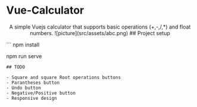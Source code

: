 # Vue-Calculator
<p align="center">
  A simple Vuejs calculator that supports basic operations (+,-,/,*) and float numbers.
  ![picture](src/assets/abc.png)
  ## Project setup
</p>
```
npm install

npm run serve
```
## TODO

- Square and square Root operations buttons
- Parantheses button
- Undo button
- Negative/Positive button
- Responsive design
